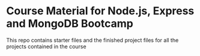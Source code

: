 # Course Material for Node.js, Express and MongoDB Bootcamp

This repo contains starter files and the finished project files for all the projects contained in the course 